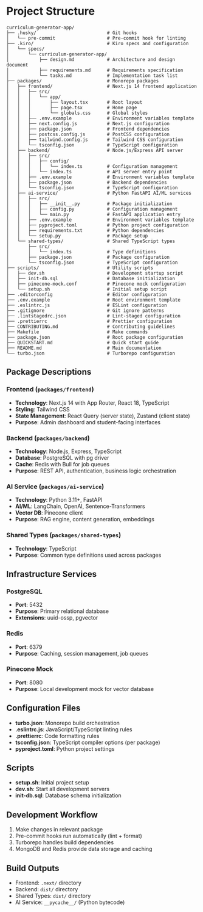 # Project Structure

```
curriculum-generator-app/
├── .husky/                          # Git hooks
│   └── pre-commit                   # Pre-commit hook for linting
├── .kiro/                           # Kiro specs and configuration
│   └── specs/
│       └── curriculum-generator-app/
│           ├── design.md            # Architecture and design document
│           ├── requirements.md      # Requirements specification
│           └── tasks.md             # Implementation task list
├── packages/                        # Monorepo packages
│   ├── frontend/                    # Next.js 14 frontend application
│   │   ├── src/
│   │   │   └── app/
│   │   │       ├── layout.tsx       # Root layout
│   │   │       ├── page.tsx         # Home page
│   │   │       └── globals.css      # Global styles
│   │   ├── .env.example             # Environment variables template
│   │   ├── next.config.js           # Next.js configuration
│   │   ├── package.json             # Frontend dependencies
│   │   ├── postcss.config.js        # PostCSS configuration
│   │   ├── tailwind.config.js       # Tailwind CSS configuration
│   │   └── tsconfig.json            # TypeScript configuration
│   ├── backend/                     # Node.js/Express API server
│   │   ├── src/
│   │   │   ├── config/
│   │   │   │   └── index.ts         # Configuration management
│   │   │   └── index.ts             # API server entry point
│   │   ├── .env.example             # Environment variables template
│   │   ├── package.json             # Backend dependencies
│   │   └── tsconfig.json            # TypeScript configuration
│   ├── ai-service/                  # Python FastAPI AI/ML services
│   │   ├── src/
│   │   │   ├── __init__.py          # Package initialization
│   │   │   ├── config.py            # Configuration management
│   │   │   └── main.py              # FastAPI application entry
│   │   ├── .env.example             # Environment variables template
│   │   ├── pyproject.toml           # Python project configuration
│   │   ├── requirements.txt         # Python dependencies
│   │   └── setup.py                 # Package setup
│   └── shared-types/                # Shared TypeScript types
│       ├── src/
│       │   └── index.ts             # Type definitions
│       ├── package.json             # Package configuration
│       └── tsconfig.json            # TypeScript configuration
├── scripts/                         # Utility scripts
│   ├── dev.sh                       # Development startup script
│   ├── init-db.sql                  # Database initialization
│   ├── pinecone-mock.conf           # Pinecone mock configuration
│   └── setup.sh                     # Initial setup script
├── .editorconfig                    # Editor configuration
├── .env.example                     # Root environment template
├── .eslintrc.js                     # ESLint configuration
├── .gitignore                       # Git ignore patterns
├── .lintstagedrc.json               # Lint-staged configuration
├── .prettierrc                      # Prettier configuration
├── CONTRIBUTING.md                  # Contributing guidelines
├── Makefile                         # Make commands
├── package.json                     # Root package configuration
├── QUICKSTART.md                    # Quick start guide
├── README.md                        # Main documentation
└── turbo.json                       # Turborepo configuration
```

## Package Descriptions

### Frontend (`packages/frontend`)
- **Technology**: Next.js 14 with App Router, React 18, TypeScript
- **Styling**: Tailwind CSS
- **State Management**: React Query (server state), Zustand (client state)
- **Purpose**: Admin dashboard and student-facing interfaces

### Backend (`packages/backend`)
- **Technology**: Node.js, Express, TypeScript
- **Database**: PostgreSQL with pg driver
- **Cache**: Redis with Bull for job queues
- **Purpose**: REST API, authentication, business logic orchestration

### AI Service (`packages/ai-service`)
- **Technology**: Python 3.11+, FastAPI
- **AI/ML**: LangChain, OpenAI, Sentence-Transformers
- **Vector DB**: Pinecone client
- **Purpose**: RAG engine, content generation, embeddings

### Shared Types (`packages/shared-types`)
- **Technology**: TypeScript
- **Purpose**: Common type definitions used across packages

## Infrastructure Services

### PostgreSQL
- **Port**: 5432
- **Purpose**: Primary relational database
- **Extensions**: uuid-ossp, pgvector

### Redis
- **Port**: 6379
- **Purpose**: Caching, session management, job queues

### Pinecone Mock
- **Port**: 8080
- **Purpose**: Local development mock for vector database

## Configuration Files

- **turbo.json**: Monorepo build orchestration
- **.eslintrc.js**: JavaScript/TypeScript linting rules
- **.prettierrc**: Code formatting rules
- **tsconfig.json**: TypeScript compiler options (per package)
- **pyproject.toml**: Python project settings

## Scripts

- **setup.sh**: Initial project setup
- **dev.sh**: Start all development servers
- **init-db.sql**: Database schema initialization

## Development Workflow

1. Make changes in relevant package
2. Pre-commit hooks run automatically (lint + format)
3. Turborepo handles build dependencies
4. MongoDB and Redis provide data storage and caching

## Build Outputs

- Frontend: `.next/` directory
- Backend: `dist/` directory
- Shared Types: `dist/` directory
- AI Service: `__pycache__/` (Python bytecode)
